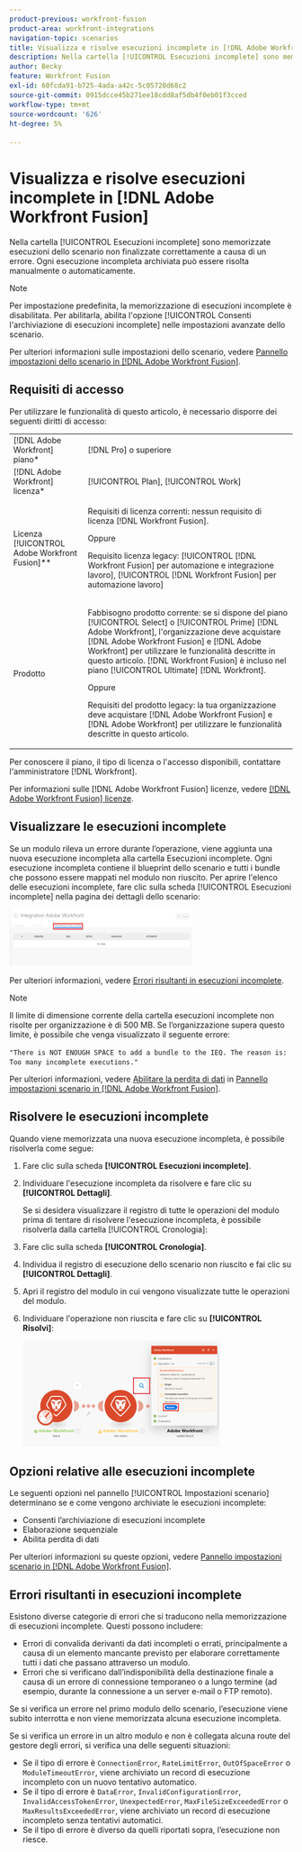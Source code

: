 ```yaml
---
product-previous: workfront-fusion
product-area: workfront-integrations
navigation-topic: scenarios
title: Visualizza e risolve esecuzioni incomplete in [!DNL Adobe Workfront Fusion]
description: Nella cartella [!UICONTROL Esecuzioni incomplete] sono memorizzate esecuzioni dello scenario non finalizzate correttamente a causa di un errore. Ogni esecuzione incompleta archiviata può essere risolta manualmente o automaticamente.
author: Becky
feature: Workfront Fusion
exl-id: 60fcda91-b725-4ada-a42c-5c05720d68c2
source-git-commit: 0915dcce45b271ee18cdd8af5db4f0eb01f3cced
workflow-type: tm+mt
source-wordcount: '626'
ht-degree: 5%

---
```


# Visualizza e risolve esecuzioni incomplete in [!DNL Adobe Workfront Fusion]

Nella cartella [!UICONTROL Esecuzioni incomplete] sono memorizzate esecuzioni dello scenario non finalizzate correttamente a causa di un errore. Ogni esecuzione incompleta archiviata può essere risolta manualmente o automaticamente.

>[!NOTE]
>
>Per impostazione predefinita, la memorizzazione di esecuzioni incomplete è disabilitata. Per abilitarla, abilita l&#39;opzione [!UICONTROL Consenti l&#39;archiviazione di esecuzioni incomplete] nelle impostazioni avanzate dello scenario.
>
>Per ulteriori informazioni sulle impostazioni dello scenario, vedere [Pannello impostazioni dello scenario in [!DNL Adobe Workfront Fusion]](../../workfront-fusion/scenarios/scenario-settings-panel.md).

## Requisiti di accesso

Per utilizzare le funzionalità di questo articolo, è necessario disporre dei seguenti diritti di accesso:

<table style="table-layout:auto">  
 <col> 
 <col> 
 <tbody> 
  <tr> 
    <td role="rowheader">[!DNL Adobe Workfront] piano*</td> 
   <td> <p>[!DNL Pro] o superiore</p> </td> 
  </tr> 
  <tr data-mc-conditions=""> 
   <td role="rowheader">[!DNL Adobe Workfront] licenza*</td> 
   <td> <p>[!UICONTROL Plan], [!UICONTROL Work]</p> </td> 
  </tr> 
  <tr> 
   <td role="rowheader">Licenza [!UICONTROL Adobe Workfront Fusion]**</td> 
  <td>
   <p>Requisiti di licenza correnti: nessun requisito di licenza [!DNL Workfront Fusion].</p>
   <p>Oppure</p>
   <p>Requisito licenza legacy: [!UICONTROL [!DNL Workfront Fusion] per automazione e integrazione lavoro], [!UICONTROL [!DNL Workfront Fusion] per automazione lavoro]</p>
   </td>  
  </tr> 
  <tr> 
   <td role="rowheader">Prodotto</td> 
   <td>
   <p>Fabbisogno prodotto corrente: se si dispone del piano [!UICONTROL Select] o [!UICONTROL Prime] [!DNL Adobe Workfront], l'organizzazione deve acquistare [!DNL Adobe Workfront Fusion] e [!DNL Adobe Workfront] per utilizzare le funzionalità descritte in questo articolo. [!DNL Workfront Fusion] è incluso nel piano [!UICONTROL Ultimate] [!DNL Workfront].</p>
   <p>Oppure</p>
   <p>Requisiti del prodotto legacy: la tua organizzazione deve acquistare [!DNL Adobe Workfront Fusion] e [!DNL Adobe Workfront] per utilizzare le funzionalità descritte in questo articolo.</p>
   </td> 
  </tr> 
 </tbody> 
</table>

Per conoscere il piano, il tipo di licenza o l&#39;accesso disponibili, contattare l&#39;amministratore [!DNL Workfront].

Per informazioni sulle [!DNL Adobe Workfront Fusion] licenze, vedere [[!DNL Adobe Workfront Fusion] licenze](../../workfront-fusion/get-started/license-automation-vs-integration.md).

## Visualizzare le esecuzioni incomplete

Se un modulo rileva un errore durante l’operazione, viene aggiunta una nuova esecuzione incompleta alla cartella Esecuzioni incomplete. Ogni esecuzione incompleta contiene il blueprint dello scenario e tutti i bundle che possono essere mappati nel modulo non riuscito. Per aprire l&#39;elenco delle esecuzioni incomplete, fare clic sulla scheda [!UICONTROL Esecuzioni incomplete] nella pagina dei dettagli dello scenario:

![](assets/incomplete-executions-tab-350x102.png)

Per ulteriori informazioni, vedere [Errori risultanti in esecuzioni incomplete](#errors-resulting-into-incomplete-executions).

>[!NOTE]
>
>Il limite di dimensione corrente della cartella esecuzioni incomplete non risolte per organizzazione è di 500 MB. Se l’organizzazione supera questo limite, è possibile che venga visualizzato il seguente errore:
>
>`"There is NOT ENOUGH SPACE to add a bundle to the IEQ. The reason is: Too many incomplete executions."`
>
>Per ulteriori informazioni, vedere [Abilitare la perdita di dati](../../workfront-fusion/scenarios/scenario-settings-panel.md#enable) in [Pannello impostazioni scenario in [!DNL Adobe Workfront Fusion]](../../workfront-fusion/scenarios/scenario-settings-panel.md).

## Risolvere le esecuzioni incomplete

Quando viene memorizzata una nuova esecuzione incompleta, è possibile risolverla come segue:

1. Fare clic sulla scheda **[!UICONTROL Esecuzioni incomplete]**.
1. Individuare l&#39;esecuzione incompleta da risolvere e fare clic su **[!UICONTROL Dettagli]**.


   Se si desidera visualizzare il registro di tutte le operazioni del modulo prima di tentare di risolvere l&#39;esecuzione incompleta, è possibile risolverla dalla cartella [!UICONTROL Cronologia]:

1. Fare clic sulla scheda **[!UICONTROL Cronologia]**.
1. Individua il registro di esecuzione dello scenario non riuscito e fai clic su **[!UICONTROL Dettagli]**.
1. Apri il registro del modulo in cui vengono visualizzate tutte le operazioni del modulo.
1. Individuare l&#39;operazione non riuscita e fare clic su **[!UICONTROL Risolvi]**:

   ![](assets/resolve-btn-350x188.png)

## Opzioni relative alle esecuzioni incomplete

Le seguenti opzioni nel pannello [!UICONTROL Impostazioni scenario] determinano se e come vengono archiviate le esecuzioni incomplete:

* Consenti l’archiviazione di esecuzioni incomplete
* Elaborazione sequenziale
* Abilita perdita di dati

Per ulteriori informazioni su queste opzioni, vedere [Pannello impostazioni scenario in [!DNL Adobe Workfront Fusion]](../../workfront-fusion/scenarios/scenario-settings-panel.md).

## Errori risultanti in esecuzioni incomplete

Esistono diverse categorie di errori che si traducono nella memorizzazione di esecuzioni incomplete. Questi possono includere:

* Errori di convalida derivanti da dati incompleti o errati, principalmente a causa di un elemento mancante previsto per elaborare correttamente tutti i dati che passano attraverso un modulo.
* Errori che si verificano dall’indisponibilità della destinazione finale a causa di un errore di connessione temporaneo o a lungo termine (ad esempio, durante la connessione a un server e-mail o FTP remoto).

Se si verifica un errore nel primo modulo dello scenario, l’esecuzione viene subito interrotta e non viene memorizzata alcuna esecuzione incompleta.

Se si verifica un errore in un altro modulo e non è collegata alcuna route del gestore degli errori, si verifica una delle seguenti situazioni:

* Se il tipo di errore è `ConnectionError`, `RateLimitError`, `OutOfSpaceError` o `ModuleTimeoutError`, viene archiviato un record di esecuzione incompleto con un nuovo tentativo automatico.
* Se il tipo di errore è `DataError`, `InvalidConfigurationError`, `InvalidAccessTokenError`, `UnexpectedError`, `MaxFileSizeExceededError` o `MaxResultsExceededError`, viene archiviato un record di esecuzione incompleto senza tentativi automatici.
* Se il tipo di errore è diverso da quelli riportati sopra, l’esecuzione non riesce.
